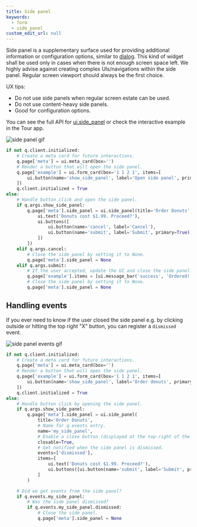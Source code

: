 ```yaml
---
title: Side panel
keywords:
  - form
  - side_panel
custom_edit_url: null
---
```


Side panel is a supplementary surface used for providing additional information or configuration options, similar to [dialog](/docs/widgets/overlays/dialog). This kind of widget shall be used only in cases when there is not enough screen space left. We highly advise against creating complex UIs/navigations within the side panel. Regular screen viewport should always be the first choice.

UX tips:

* Do not use side panels when regular screen estate can be used.
* Do not use content-heavy side panels.
* Good for configuration options.

You can see the full API for [ui.side_panel](/docs/api/ui#side_panel) or check the interactive example in the Tour app.

![side panel gif](/img/widgets/side_panel.gif)

```py ignore
if not q.client.initialized:
    # Create a meta card for future interactions.
    q.page['meta'] = ui.meta_card(box='')
    # Render a button that will open the side panel.
    q.page['example'] = ui.form_card(box='1 1 2 1', items=[
        ui.button(name='show_side_panel', label='Open side panel', primary=True)
    ])
    q.client.initialized = True
else:
    # Handle button click and open the side panel.
    if q.args.show_side_panel:
        q.page['meta'].side_panel = ui.side_panel(title='Order Donuts', items=[
            ui.text('Donuts cost $1.99. Proceed?'),
            ui.buttons([
                ui.button(name='cancel', label='Cancel'),
                ui.button(name='submit', label='Submit', primary=True),
            ])
        ])
    elif q.args.cancel:
        # Close the side panel by setting it to None.
        q.page['meta'].side_panel = None
    elif q.args.submit:
        # If the user accepted, update the UI and close the side panel.
        q.page['example'].items = [ui.message_bar('success', 'Ordered!')]
        # Close the side panel by setting it to None.
        q.page['meta'].side_panel = None
```

## Handling events

If you ever need to know if the user closed the side panel e.g. by clicking outside or hitting the top right "X" button, you can register a `dismissed` event.

![side panel events gif](/img/widgets/side_panel_events.gif)

```py ignore
if not q.client.initialized:
    # Create a meta card for future interactions.
    q.page['meta'] = ui.meta_card(box='')
    # Render a button that will open the side panel.
    q.page['example'] = ui.form_card(box='1 1 2 1', items=[
        ui.button(name='show_side_panel', label='Order donuts', primary=True)
    ])
    q.client.initialized = True
else:
    # Handle button click by opening the side panel.
    if q.args.show_side_panel:
        q.page['meta'].side_panel = ui.side_panel(
            title='Order Donuts',
            # Name for q.events entry.
            name='my_side_panel',
            # Enable a close button (displayed at the top-right of the side panel).
            closable=True,
            # Get notified when the side panel is dismissed.
            events=['dismissed'],
            items=[
                ui.text('Donuts cost $1.99. Proceed?'),
                ui.buttons([ui.button(name='submit', label='Submit', primary=True)])
            ]
        )

    # Did we get events from the side panel?
    if q.events.my_side_panel:
        # Was the side panel dismissed?
        if q.events.my_side_panel.dismissed:
            # Close the side panel.
            q.page['meta'].side_panel = None
```
